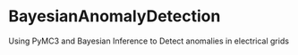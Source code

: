 # BayesianAnomalyDetection
Using PyMC3 and Bayesian Inference to Detect anomalies in electrical grids
